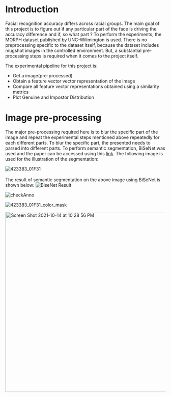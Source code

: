 # Introduction

Facial recognition accuracy differs across racial groups. The main goal of this project is to figure out if any particular part of the face is driving the accuracy difference and if, so what part ? To perform the experiments, the MORPH dataset published by UNC-Wilimington is used. There is no preprocessing specific to the dataset itself, because the dataset includes mugshot images in the controlled environment. But, a substantial pre-processing steps is required when it comes to the project itself. 
 
The experimental pipeline for this project is:
 - Get a image(pre-processed)
 - Obtain a feature vector vector representation of the image
 - Compare all feature vector representations obtained using a similarity metrics
 - Plot Genuine and Impostor Distribution 


# Image pre-processing

The major pre-processing required here is to blur the specific part of the image and repeat the experimental steps mentioned above repeatedly for each different parts. To blur the specific part, the presented needs to parsed into different parts. To perform semantic segmentation, BiSeNet was used and the paper can be accessed using this [link](https://arxiv.org/abs/1808.00897). The following image is used for the illustration of the segmentation:

![423383_01F31](https://user-images.githubusercontent.com/40056517/137397604-00c45876-fe4e-4f1f-9c31-a0231284014e.JPG) <br ><br >
The result of semantic segmentation on the above image using BiSeNet is shown below:
![BiseNet Result](https://user-images.githubusercontent.com/40056517/137433274-70e43f2d-c2d5-4851-af88-785c75a6a219.png)


![checkAnno](https://user-images.githubusercontent.com/40056517/137429036-c6542d93-8010-4b4e-9281-769397a56ace.png) 




![423383_01F31_color_mask](https://user-images.githubusercontent.com/40056517/137429053-5d781713-d363-4d84-8ba3-1d7bac5f23e5.png)


<img width="566" alt="Screen Shot 2021-10-14 at 10 28 56 PM" src="https://user-images.githubusercontent.com/40056517/137429071-bcb5c40a-162e-4edf-ad84-24bd3f0d635d.png">

